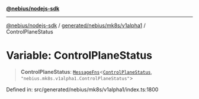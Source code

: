 [**@nebius/nodejs-sdk**](../../../../../README.md)

***

[@nebius/nodejs-sdk](../../../../../README.md) / [generated/nebius/mk8s/v1alpha1](../README.md) / ControlPlaneStatus

# Variable: ControlPlaneStatus

> **ControlPlaneStatus**: [`MessageFns`](../../../../../runtime/protos/core/interfaces/MessageFns.md)\<[`ControlPlaneStatus`](../interfaces/ControlPlaneStatus.md), `"nebius.mk8s.v1alpha1.ControlPlaneStatus"`\>

Defined in: src/generated/nebius/mk8s/v1alpha1/index.ts:1800
